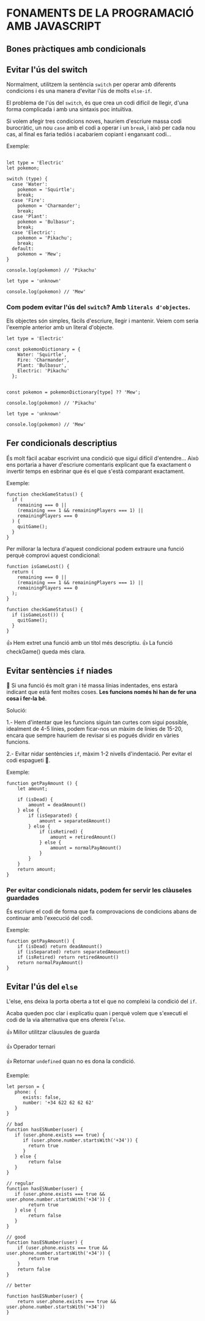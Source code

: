 # FONAMENTS DE LA PROGRAMACIÓ AMB JAVASCRIPT

##  **Bones pràctiques amb condicionals**

##  **Evitar l'ús del switch**

Normalment, utilitzem la sentència ```switch``` per operar amb diferents condicions i és una manera d'evitar l'ús de molts ```else-if```.

El problema de l'ús del ```switch```, és que crea un codi difícil de llegir, d'una forma complicada i amb una sintaxis poc intuïtiva.

Si volem afegir tres condicions noves, hauríem d'escriure massa codi burocràtic, un nou `case` amb el codi a operar i un `break`, i això per cada nou cas, al final es faria tediós i acabaríem copiant i enganxant codi...

Exemple:

```

let type = 'Electric'
let pokemon;

switch (type) {
  case 'Water':
    pokemon = 'Squirtle';
    break;
  case 'Fire':
    pokemon = 'Charmander';
    break;
  case 'Plant':
    pokemon = 'Bulbasur';
    break;
  case 'Electric':
    pokemon = 'Pikachu';
    break;
  default:
    pokemon = 'Mew';
}

console.log(pokemon) // 'Pikachu'

let type = 'unknown'

console.log(pokemon) // 'Mew'
```
### Com podem evitar l'ús del ```switch```? Amb ```literals d'objectes```.

Els objectes són simples, fàcils d'escriure, llegir i mantenir. Veiem com seria l'exemple anterior amb un literal d'objecte.

```
let type = 'Electric'

const pokemonDictionary = {
    Water: 'Squirtle',
    Fire: 'Charmander',
    Plant: 'Bulbasur',
    Electric: 'Pikachu'
  };


const pokemon = pokemonDictionary[type] ?? 'Mew';

console.log(pokemon) // 'Pikachu'

let type = 'unknown'

console.log(pokemon) // 'Mew'
```

##  **Fer condicionals descriptius**

És molt fàcil acabar escrivint una condició que sigui difícil d'entendre... Això ens portaria a haver d'escriure comentaris explicant que fa exactament o invertir temps en esbrinar que és el que s'està comparant exactament.

Exemple:

```
function checkGameStatus() {
  if (
    remaining === 0 ||
    (remaining === 1 && remainingPlayers === 1) ||
    remainingPlayers === 0
  ) {
    quitGame();
  }
}
```

Per millorar la lectura d'aquest condicional podem extraure una funció perquè comprovi aquest condicional:

```
function isGameLost() {
  return (
    remaining === 0 ||
    (remaining === 1 && remainingPlayers === 1) ||
    remainingPlayers === 0
  );
}

function checkGameStatus() {
  if (isGameLost()) {
    quitGame();
  }
}
```

👍 Hem extret una funció amb un títol més descriptiu.
👍 La funció checkGame() queda més clara.

##  **Evitar sentències ```if``` niades**

🚨 Si una funció és molt gran i té massa línias indentades, ens estarà indicant que està fent moltes coses. **Les funcions només hi han de fer una cosa i fer-la bé**.

Solució:

1.- Hem d'intentar que les funcions siguin tan curtes com sigui possible, idealment de 4-5 línies, podem ficar-nos un màxim de línies de 15-20, encara que sempre hauriem de revisar si es pogués dividir en vàries funcions.

2.- Evitar nidar sentències ```if```, màxim 1-2 nivells d'indentació. Per evitar el codi espagueti 🍝.

Exemple:

```
function getPayAmount () {
    let amount;

    if (isDead) {
        amount = deadAmount()
    } else {
        if (isSeparated) {
            amount = separatedAmount()
        } else {
            if (isRetired) {
                amount = retiredAmount()
            } else {
                amount = normalPayAmount()
            }
        }
    }
    return amount;
}
```

### Per evitar condicionals nidats, podem fer servir les clàuseles guardades

És escriure el codi de forma que fa comprovacions de condicions abans de continuar amb l'execució del codi.

Exemple:
```
function getPayAmount() {
    if (isDead) return deadAmount() 
    if (isSeparated) return separatedAmount() 
    if (isRetired) return retiredAmount()
    return normalPayAmount()
}
```

##  **Evitar l'ús del ```else```**

L'else, ens deixa la porta oberta a tot el que no compleixi la condició del ```if```.

Acaba queden poc clar i explicatiu quan i perquè volem que s'executi el codi de la via alternativa que ens ofereix l'```else```.

👍 Millor utilitzar clàusules de guarda

👍 Operador ternari

👍 Retornar ```undefined``` quan no es dona la condició.

Exemple:

```
let person = { 
   phone: { 
      exists: false, 
      number: '+34 622 62 62 62' 
   }
}

// bad
function hasESNumber(user) {
   if (user.phone.exists === true) {
      if (user.phone.number.startsWith('+34')) {
        return true
      }
   } else {
        return false
   }    
}

// regular
function hasESNumber(user) {
   if (user.phone.exists === true && user.phone.number.startsWith('+34')) {
        return true
   } else {
        return false
   }    
}

// good
function hasESNumber(user) {
    if (user.phone.exists === true && user.phone.number.startsWith('+34')) {
        return true
    }
    return false
}

// better

function hasESNumber(user) {
    return user.phone.exists === true && user.phone.number.startsWith('+34')) 
}

```









